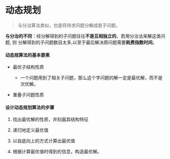# 动态规划

> 与分治算法类似，也是将待求问题分解成若子问题。

**与分治的不同**：经分解得到的子问题往往**不是互相独立的**，若用分治法来解这类问题, 则 分解得到的子问题数目太多,以至于最后解决原问题需要**耗费指数时间**。



#### 动态规算法的基本要素
- 最优子结构性质
  - 一个问题用到了相关子问题，那么这个字问题的解一定是最优解，而不是次优解。

- 重叠子问题性质



#### 设计动态规划算法的步骤

1. 找出最优解的性质，并刻画其结构特征

2. 递归地定义最优值

3. 以自底向上的方式计算出最优值

4. 根据计算最优值时得到的信息，构造最优解。